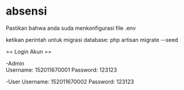 # absensi

Pastikan bahwa anda suda menkonfigurasi file .env

ketikan perintah untuk migrasi database: php artisan migrate --seed

== Login Akun ==

-Admin</br>
Username: 152011670001
Password: 123123

-User
Username: 152011670002
Password: 123123
